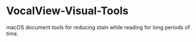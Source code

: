 # VocalView-Visual-Tools
macOS document tools for reducing stain while reading for long periods of time.
